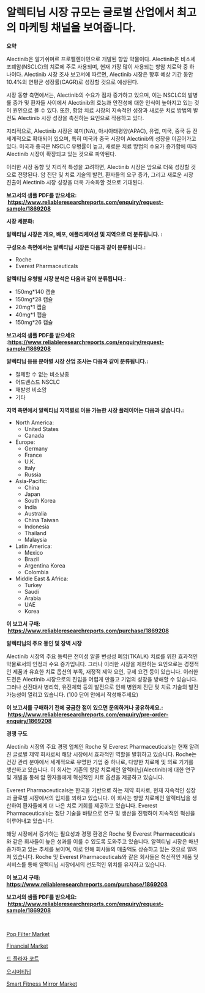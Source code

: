 <p><h1>알렉티닙 시장 규모는 글로벌 산업에서 최고의 마케팅 채널을 보여줍니다.</h1></p><p><strong>요약</strong></p>
<p><p>Alectinib은 알기쉬며르 프로펠렌아민으로 개발된 항암 약물이다. Alectinib은 비소세포폐암(NSCLC)의 치료에 주로 사용되며, 현재 가장 많이 사용되는 항암 치료약 중 하나이다. Alectinib 시장 조사 보고서에 따르면, Alectinib 시장은 향후 예상 기간 동안 10.4%의 연평균 성장률(CAGR)로 성장할 것으로 예상된다.</p><p>시장 동향 측면에서는, Alectinib의 수요가 점차 증가하고 있으며, 이는 NSCLC의 발병률 증가 및 환자들 사이에서 Alectinib의 효능과 안전성에 대한 인식이 높아지고 있는 것이 원인으로 볼 수 있다. 또한, 항암 치료 시장의 지속적인 성장과 새로운 치료 방법의 발전도 Alectinib 시장 성장을 촉진하는 요인으로 작용하고 있다.</p><p>지리적으로, Alectinib 시장은 북미(NA), 아시아태평양(APAC), 유럽, 미국, 중국 등 전 세계적으로 확대되어 있으며, 특히 미국과 중국 시장이 Alectinib의 성장을 이끌어가고 있다. 미국과 중국은 NSCLC 유병률이 높고, 새로운 치료 방법의 수요가 증가함에 따라 Alectinib 시장이 확장되고 있는 것으로 파악된다.</p><p>이러한 시장 동향 및 지리적 특성을 고려하면, Alectinib 시장은 앞으로 더욱 성장할 것으로 전망된다. 암 진단 및 치료 기술의 발전, 환자들의 요구 증가, 그리고 새로운 시장 진출이 Alectinib 시장 성장을 더욱 가속화할 것으로 기대된다.</p></p>
<p><strong>보고서의 샘플 PDF를 받으세요: &nbsp;<a href="https://www.reliableresearchreports.com/enquiry/request-sample/1869208">https://www.reliableresearchreports.com/enquiry/request-sample/1869208</a></strong></p>
<p><strong>시장 세분화:</strong></p>
<p><strong> 알렉티닙 시장은 개요, 배포, 애플리케이션 및 지역으로 더 분류됩니다. :</strong></p>
<p><strong>구성요소 측면에서는 알렉티닙 시장은 다음과 같이 분류됩니다.:</strong></p>
<p><ul><li>Roche</li><li>Everest Pharmaceuticals</li></ul></p>
<p><strong> 알렉티닙 유형별 시장 분석은 다음과 같이 분류됩니다.:</strong></p>
<p><ul><li>150mg*140 캡슐</li><li>150mg*28 캡슐</li><li>20mg*1 캡슐</li><li>40mg*1 캡슐</li><li>150mg*26 캡슐</li></ul></p>
<p><strong>보고서의 샘플 PDF를 받으세요 :<a href="https://www.reliableresearchreports.com/enquiry/request-sample/1869208">https://www.reliableresearchreports.com/enquiry/request-sample/1869208</a></strong></p>
<p><strong> 알렉티닙 응용 분야별 시장 산업 조사는 다음과 같이 분류됩니다.:</strong></p>
<p><ul><li>절제할 수 없는 비소낭종</li><li>어드밴스드 NSCLC</li><li>재발성 비소암</li><li>기타</li></ul></p>
<p><strong>지역 측면에서 알렉티닙 지역별로 이용 가능한 시장 플레이어는 다음과 같습니다.:</strong></p>
<p><ul>
    <li>
        North America:
        <ul>
            <li>United States</li>
            <li>Canada</li>
        </ul>
    </li>
    <li>
        Europe:
        <ul>
            <li>Germany</li>
            <li>France</li>
            <li>U.K.</li>
            <li>Italy</li>
            <li>Russia</li>
        </ul>
    </li>
    <li>
        Asia-Pacific:
        <ul>
            <li>China</li>
            <li>Japan</li>
            <li>South Korea</li>
            <li>India</li>
            <li>Australia</li>
            <li>China Taiwan</li>
            <li>Indonesia</li>
            <li>Thailand</li>
            <li>Malaysia</li>
        </ul>
    </li>
    <li>
        Latin America:
        <ul>
            <li>Mexico</li>
            <li>Brazil</li>
            <li>Argentina Korea</li>
            <li>Colombia</li>
        </ul>
    </li>
    <li>
        Middle East & Africa:
        <ul>
            <li>Turkey</li>
            <li>Saudi</li>
            <li>Arabia</li>
            <li>UAE</li>
            <li>Korea</li>
        </ul>
    </li>
    </ul></p>
<p><strong>이 보고서 구매: &nbsp;<a href="https://www.reliableresearchreports.com/purchase/1869208">https://www.reliableresearchreports.com/purchase/1869208</a></strong></p>
<p><strong>알렉티닙의 주요 동인 및 장벽 시장</strong></p>
<p><p>Alectinib 시장의 주요 동력은 전이성 알콜 변성성 폐암(TKALK) 치료를 위한 효과적인 약물로서의 인정과 수요 증가입니다. 그러나 이러한 시장을 제한하는 요인으로는 경쟁적인 제품과 유효한 치료 옵션의 부족, 재정적 제약 요인, 규제 요건 등이 있습니다. 이러한 도전은 Alectinib 시장으로의 진입을 어렵게 만들고 기업의 성장을 방해할 수 있습니다. 그러나 신진대사 병리학, 유전체학 등의 발전으로 인해 병원체 진단 및 치료 기술의 발전 가능성이 열리고 있습니다. (100 단어 안에서 작성해주세요)</p></p>
<p><strong>이 보고서를 구매하기 전에 궁금한 점이 있으면 문의하거나 공유하세요.: &nbsp;<a href="https://www.reliableresearchreports.com/enquiry/pre-order-enquiry/1869208">https://www.reliableresearchreports.com/enquiry/pre-order-enquiry/1869208</a></strong></p>
<p><strong>경쟁 구도</strong></p>
<p><p>Alectinib 시장의 주요 경쟁 업체인 Roche 및 Everest Pharmaceuticals는 현재 알려진 글로벌 제약 회사로써 해당 시장에서 효과적인 역할을 발휘하고 있습니다. Roche는 건강 관리 분야에서 세계적으로 유명한 기업 중 하나로, 다양한 치료제 및 의료 기기를 생산하고 있습니다. 이 회사는 기존의 항암 치료제인 알렉티닙(Alectinib)에 대한 연구 및 개발을 통해 암 환자들에게 혁신적인 치료 옵션을 제공하고 있습니다.</p><p>Everest Pharmaceuticals는 한국을 기반으로 하는 제약 회사로, 현재 지속적인 성장과 글로벌 시장에서의 입지를 꾀하고 있습니다. 이 회사는 항암 치료제인 알렉티닙을 생산하여 환자들에게 더 나은 치료 기회를 제공하고 있습니다. Everest Pharmaceuticals는 첨단 기술을 바탕으로 연구 및 생산을 진행하여 지속적인 혁신을 이루어내고 있습니다.</p><p>해당 시장에서 증가하는 필요성과 경쟁 환경은 Roche 및 Everest Pharmaceuticals와 같은 회사들이 높은 성과를 이룰 수 있도록 도와주고 있습니다. 알렉티닙 시장은 매년 증가하고 있는 추세를 보이며, 이로 인해 회사들의 매출액도 상승하고 있는 것으로 알려져 있습니다. Roche 및 Everest Pharmaceuticals와 같은 회사들은 혁신적인 제품 및 서비스를 통해 알렉티닙 시장에서의 선도적인 위치를 유지하고 있습니다.</p></p>
<p><strong>이 보고서 구매: &nbsp; <a href="https://www.reliableresearchreports.com/purchase/1869208">https://www.reliableresearchreports.com/purchase/1869208</a></strong></p>
<p><strong>보고서의 샘플 PDF를 받으세요: &nbsp;<a href="https://www.reliableresearchreports.com/enquiry/request-sample/1869208">https://www.reliableresearchreports.com/enquiry/request-sample/1869208</a></strong><strong></strong></p>
<p>&nbsp;</p>
<p><p><a href="https://github.com/mabutironaldo/Market-Research-Report-List-3/blob/main/pop-filter-market.md">Pop Filter Market</a></p><p><a href="https://issuu.com/reportprime-2/docs/financial-market-size-2030.pptx">Financial Market</a></p><p><a href="https://medium.com/@howaoole34545/deflazacort-%EC%8B%9C%EC%9E%A5-%EB%B6%84%EC%84%9D-%EA%B7%B8%EA%B2%83%EC%9D%98-cagr-%EC%8B%9C%EC%9E%A5-%EB%B6%84%ED%95%A0-%EB%B0%8F-%EC%84%B8%EA%B3%84-%EC%82%B0%EC%97%85-%EA%B0%9C%EC%9A%94-bfbdd7e4ceb5">드 플라자 코트</a></p><p><a href="https://github.com/hxzi07639916/Market-Research-Report-List-1/blob/main/91935113145.md">오시머티닙</a></p><p><a href="https://github.com/Paul14Anderson63/Market-Research-Report-List-3/blob/main/smart-fitness-mirror-market.md">Smart Fitness Mirror Market</a></p></p>